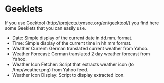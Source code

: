 Geeklets
========

If you use Geektool (http://projects.tynsoe.org/en/geektool/) you find here some Geeklets that you can easily use.

 * Date: Simple display of the current date in dd.mm. format.
 * Time: Simple display of the current time in hh:mm format.
 * Weather Current: German translated current weather from Yahoo.
 * Weather Forecast: German translated 2 day weather forecast from Yahoo.
 * Weather Icon Fetcher: Script that extracts weather icon (to /tmp/weather.png) from Yahoo feed.
 * Weather Icon Display: Script to display extracted icon.